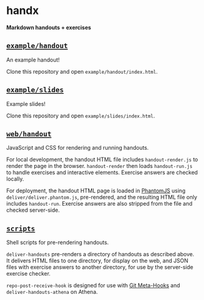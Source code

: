 handx
=====

**Markdown handouts + exercises**

## [`example/handout`](example/handout)

An example handout!

Clone this repository and open `example/handout/index.html`.

## [`example/slides`](example/slides)

Example slides!

Clone this repository and open `example/slides/index.html`.

## [`web/handout`](web/handout)

JavaScript and CSS for rendering and running handouts.

For local development, the handout HTML file includes `handout-render.js` to render the page in the browser.
`handout-render` then loads `handout-run.js` to handle exercises and interactive elements.
Exercise answers are checked locally.

For deployment, the handout HTML page is loaded in [PhantomJS] using `deliver/deliver.phantom.js`, pre-rendered, and the resulting HTML file only includes `handout-run`.
Exercise answers are also stripped from the file and checked server-side.

  [PhantomJS]: http://phantomjs.org

## [`scripts`](scripts)

Shell scripts for pre-rendering handouts.

`deliver-handouts` pre-renders a directory of handouts as described above.
It delivers HTML files to one directory, for display on the web, and JSON files with exercise answers to another directory, for use by the server-side exercise checker.

`repo-post-receive-hook` is designed for use with [Git Meta-Hooks] and `deliver-handouts-athena` on Athena.

  [Git Meta-Hooks]: https://github.com/maxg/git-meta-hooks
